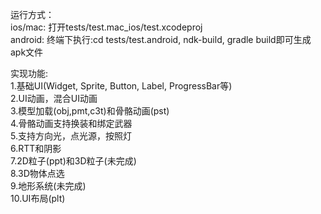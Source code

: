 运行方式：  
ios/mac: 打开tests/test.mac_ios/test.xcodeproj  
android: 终端下执行:cd tests/test.android, ndk-build, gradle build即可生成apk文件  
  
实现功能:   
1.基础UI(Widget, Sprite, Button, Label, ProgressBar等)  
2.UI动画，混合UI动画  
3.模型加载(obj,pmt,c3t)和骨骼动画(pst)  
4.骨骼动画支持换装和绑定武器  
5.支持方向光，点光源，按照灯  
6.RTT和阴影  
7.2D粒子(ppt)和3D粒子(未完成)  
8.3D物体点选  
9.地形系统(未完成)  
10.UI布局(plt)  
